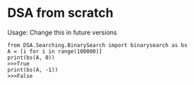 # DSA from scratch
Usage: Change this in future versions
```
from DSA.Searching.BinarySearch import binarysearch as bs
A = [i for i in range(100000)]
print(bs(A, 0))
>>>True
print(bs(A, -1))
>>>False
```

